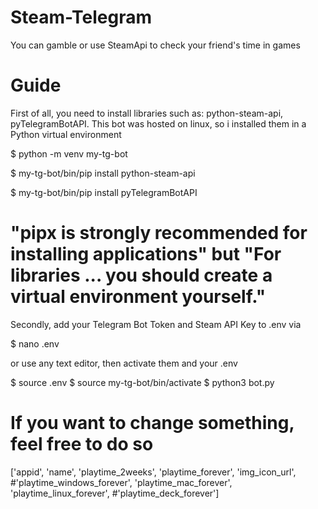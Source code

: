 # Steam-Telegram
You can gamble or use SteamApi to check your friend's time in games

# Guide 
First of all, you need to install libraries such as: python-steam-api, pyTelegramBotAPI.
This bot was hosted on linux, so i installed them in a Python virtual environment

$ python -m venv my-tg-bot

$ my-tg-bot/bin/pip install python-steam-api

$ my-tg-bot/bin/pip install pyTelegramBotAPI

# "pipx is strongly recommended for installing applications" but "For libraries ... you should create a virtual environment yourself."

Secondly, add your Telegram Bot Token and Steam API Key to .env via

$ nano .env

or use any text editor, then activate them and your .env

$ source .env
$ source my-tg-bot/bin/activate
$ python3 bot.py

# If you want to change something, feel free to do so
['appid', 'name', 'playtime_2weeks', 'playtime_forever', 'img_icon_url', #'playtime_windows_forever', 'playtime_mac_forever', 'playtime_linux_forever', #'playtime_deck_forever']
